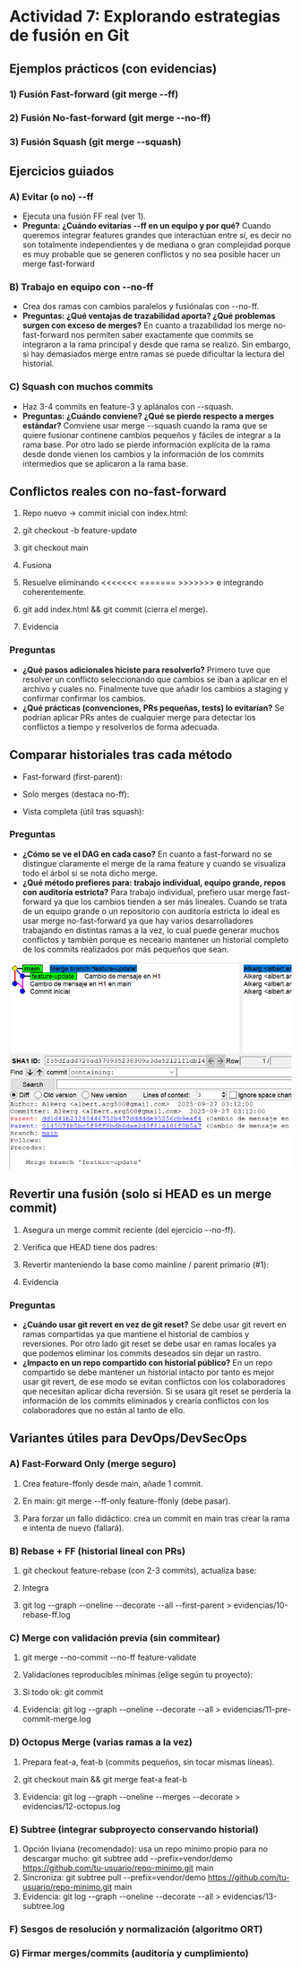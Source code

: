 # Actividad 7: Explorando estrategias de fusión en Git

## Ejemplos prácticos (con evidencias)

### 1) Fusión Fast-forward (git merge --ff)

### 2) Fusión No-fast-forward (git merge --no-ff)

### 3) Fusión Squash (git merge --squash)

## Ejercicios guiados

### A) Evitar (o no) --ff

- Ejecuta una fusión FF real (ver 1).
- **Pregunta: ¿Cuándo evitarías --ff en un equipo y por qué?**
Cuando queremos integrar features grandes que interactúan entre sí, es decir no son totalmente independientes y de mediana o gran complejidad porque es muy probable que se generen conflictos y no sea posible hacer un merge fast-forward

### B) Trabajo en equipo con --no-ff

- Crea dos ramas con cambios paralelos y fusiónalas con --no-ff.
- **Preguntas: ¿Qué ventajas de trazabilidad aporta? ¿Qué problemas surgen con exceso de merges?**
En cuanto a trazabilidad los merge no-fast-forward nos permiten saber exactamente que commits se integraron a la rama principal y desde que rama se realizó. Sin embargo, si hay demasiados merge entre ramas se puede dificultar la lectura del historial.


### C) Squash con muchos commits
- Haz 3-4 commits en feature-3 y aplánalos con --squash.
- **Preguntas: ¿Cuándo conviene? ¿Qué se pierde respecto a merges estándar?**
Comviene usar merge --squash cuando la rama que se quiere fusionar continene cambios pequeños y fáciles de integrar a la rama base. Por otro lado se pierde información explícita de la rama desde donde vienen los cambios y la información de los commits intermedios que se aplicaron a la rama base.

## Conflictos reales con no-fast-forward

1. Repo nuevo -> commit inicial con index.html:

2. git checkout -b feature-update

3. git checkout main

4. Fusiona

5. Resuelve eliminando <<<<<<< ======= >>>>>>> e integrando coherentemente.

6. git add index.html && git commit (cierra el merge).

7. Evidencia

### Preguntas

- **¿Qué pasos adicionales hiciste para resolverlo?**
Primero tuve que resolver un conflicto seleccionando que cambios se iban a aplicar en el archivo y cuales no. Finalmente tuve que añadir los cambios a staging y confirmar confirmar los cambios. 
- **¿Qué prácticas (convenciones, PRs pequeñas, tests) lo evitarían?**
Se podrían aplicar PRs antes de cualquier merge para detectar los conflictos a tiempo y resolverlos de forma adecuada.

## Comparar historiales tras cada método
- Fast-forward (first-parent):

- Solo merges (destaca no-ff):

- Vista completa (útil tras squash):

### Preguntas

- **¿Cómo se ve el DAG en cada caso?**
En cuanto a fast-forward no se distingue claramente el merge de la rama feature y cuando se visualiza todo el árbol si se nota dicho merge.
- **¿Qué método prefieres para: trabajo individual, equipo grande, repos con auditoría estricta?**
Para trabajo individual, prefiero usar merge fast-forward ya que los cambios tienden a ser más lineales. Cuando se trata de un equipo grande o un repositorio con auditoría estricta lo ideal es usar merge no-fast-forward ya que hay varios desarrolladores trabajando en distintas ramas a la vez, lo cual puede generar muchos conflictos y también porque es neceario mantener un historial completo de los commits realizados por más pequeños que sean.

![](./evidencias/capturas/gitk1.png)

## Revertir una fusión (solo si HEAD es un merge commit)

1. Asegura un merge commit reciente (del ejercicio --no-ff).

2. Verifica que HEAD tiene dos padres:

3. Revertir manteniendo la base como mainline / parent primario (#1):

4. Evidencia

### Preguntas
- **¿Cuándo usar git revert en vez de git reset?**
Se debe usar git revert en ramas compartidas ya que mantiene el historial de cambios y reversiones. Por otro lado git reset se debe usar en ramas locales ya que podemos eliminar los commits deseados sin dejar un rastro.
- **¿Impacto en un repo compartido con historial público?**
En un repo compartido se debe mantener un historial intacto por tanto es mejor usar git revert, de ese modo se evitan conflictos con los colaboradores que necesitan aplicar dicha reversión. Si se usara git reset se perdería la información de los commits eliminados y crearía conflictos con los colaboradores que no están al tanto de ello.

## Variantes útiles para DevOps/DevSecOps

### A) Fast-Forward Only (merge seguro)
1. Crea feature-ffonly desde main, añade 1 commit.

2. En main: git merge --ff-only feature-ffonly (debe pasar).

3. Para forzar un fallo didáctico: crea un commit en main tras crear la rama e intenta de nuevo (fallará).

### B) Rebase + FF (historial lineal con PRs)
1. git checkout feature-rebase (con 2-3 commits), actualiza base:

2. Integra

3. git log --graph --oneline --decorate --all --first-parent > evidencias/10-rebase-ff.log

### C) Merge con validación previa (sin commitear)
1. git merge --no-commit --no-ff feature-validate

2. Validaciones reproducibles mínimas (elige según tu proyecto):

3. Si todo ok: git commit

4. Evidencia: git log --graph --oneline --decorate --all > evidencias/11-pre-commit-merge.log

### D) Octopus Merge (varias ramas a la vez)
1. Prepara feat-a, feat-b (commits pequeños, sin tocar mismas líneas).

2. git checkout main && git merge feat-a feat-b

3. Evidencia: git log --graph --oneline --merges --decorate > evidencias/12-octopus.log

### E) Subtree (integrar subproyecto conservando historial)
1. Opción liviana (recomendado): usa un repo mínimo propio para no descargar mucho: git subtree add --prefix=vendor/demo https://github.com/tu-usuario/repo-minimo.git main
2. Sincroniza: git subtree pull --prefix=vendor/demo https://github.com/tu-usuario/repo-minimo.git main
3. Evidencia: git log --graph --oneline --decorate --all > evidencias/13-subtree.log

### F) Sesgos de resolución y normalización (algoritmo ORT)


### G) Firmar merges/commits (auditoría y cumplimiento)
